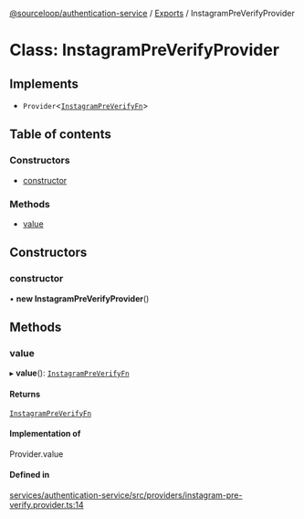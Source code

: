 [@sourceloop/authentication-service](../README.md) / [Exports](../modules.md) / InstagramPreVerifyProvider

# Class: InstagramPreVerifyProvider

## Implements

- `Provider`<[`InstagramPreVerifyFn`](../modules.md#instagrampreverifyfn)\>

## Table of contents

### Constructors

- [constructor](InstagramPreVerifyProvider.md#constructor)

### Methods

- [value](InstagramPreVerifyProvider.md#value)

## Constructors

### constructor

• **new InstagramPreVerifyProvider**()

## Methods

### value

▸ **value**(): [`InstagramPreVerifyFn`](../modules.md#instagrampreverifyfn)

#### Returns

[`InstagramPreVerifyFn`](../modules.md#instagrampreverifyfn)

#### Implementation of

Provider.value

#### Defined in

[services/authentication-service/src/providers/instagram-pre-verify.provider.ts:14](https://github.com/sourcefuse/loopback4-microservice-catalog/blob/68ec38a2a/services/authentication-service/src/providers/instagram-pre-verify.provider.ts#L14)
